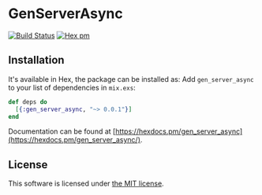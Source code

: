 # GenServerAsync

[![Build Status](https://travis-ci.org/Kr00lIX/gen_server_async.svg?branch=master)](https://travis-ci.org/Kr00lIX/gen_server_async)
[![Hex pm](https://img.shields.io/hexpm/v/gen_server_async.svg?style=flat)](https://hex.pm/packages/gen_server_async)


## Installation
It's available in Hex, the package can be installed as:
Add `gen_server_async` to your list of dependencies in `mix.exs`:

```elixir
def deps do
  [{:gen_server_async, "~> 0.0.1"}]
end
```

Documentation can be found at [https://hexdocs.pm/gen_server_async](https://hexdocs.pm/gen_server_async/).


## License
This software is licensed under [the MIT license](LICENSE.md).